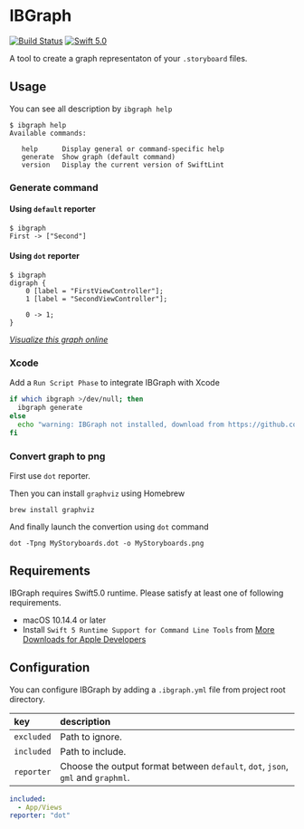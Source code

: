 # IBGraph
[![Build Status](https://travis-ci.org/IBDecodable/IBGraph.svg?branch=master)](https://travis-ci.org/IBDecodable/IBGraph)
[![Swift 5.0](https://img.shields.io/badge/Swift-5.0-orange.svg?style=flat)](https://developer.apple.com/swift/)

A tool to create a graph representaton of your  `.storyboard` files.

## Usage

You can see all description by `ibgraph help`

```
$ ibgraph help
Available commands:

   help      Display general or command-specific help
   generate  Show graph (default command)
   version   Display the current version of SwiftLint
```

### Generate command

#### Using `default` reporter

```
$ ibgraph
First -> ["Second"]
```

#### Using `dot` reporter
```
$ ibgraph
digraph {
    0 [label = "FirstViewController"];
    1 [label = "SecondViewController"];

    0 -> 1;
}
```

_[Visualize this graph online](http://bit.ly/2YtkuY5)_

### Xcode

Add a `Run Script Phase` to integrate IBGraph with Xcode

```sh
if which ibgraph >/dev/null; then
  ibgraph generate
else
  echo "warning: IBGraph not installed, download from https://github.com/IBDecodable/IBGraph"
fi
```

### Convert graph to png

First use `dot` reporter.

Then you can install `graphviz` using Homebrew

```
brew install graphviz
```

And finally launch the convertion using `dot` command

```
dot -Tpng MyStoryboards.dot -o MyStoryboards.png
```

## Requirements

IBGraph requires Swift5.0 runtime. Please satisfy at least one of following requirements.

 - macOS 10.14.4 or later
 - Install `Swift 5 Runtime Support for Command Line Tools` from [More Downloads for Apple Developers](https://developer.apple.com/download/more/)
 
## Configuration

You can configure IBGraph by adding a `.ibgraph.yml` file from project root directory.


| key                  | description                 |
|:---------------------|:--------------------------- |
| `excluded`           | Path to ignore.    |
| `included`           | Path to include.   |
| `reporter`           | Choose the output format between `default`, `dot`, `json`, `gml` and `graphml`. |

```yaml
included:
  - App/Views
reporter: "dot"
```
